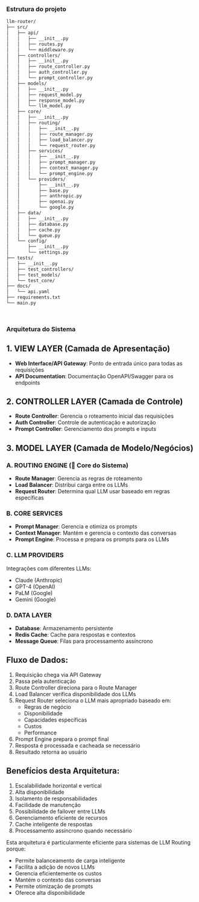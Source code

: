 ### Estrutura do projeto
```bash
llm-router/
├── src/
│   ├── api/
│   │   ├── __init__.py
│   │   ├── routes.py
│   │   └── middleware.py
│   ├── controllers/
│   │   ├── __init__.py
│   │   ├── route_controller.py
│   │   ├── auth_controller.py
│   │   └── prompt_controller.py
│   ├── models/
│   │   ├── __init__.py
│   │   ├── request_model.py
│   │   ├── response_model.py
│   │   └── llm_model.py
│   ├── core/
│   │   ├── __init__.py
│   │   ├── routing/
│   │   │   ├── __init__.py
│   │   │   ├── route_manager.py
│   │   │   ├── load_balancer.py
│   │   │   └── request_router.py
│   │   ├── services/
│   │   │   ├── __init__.py
│   │   │   ├── prompt_manager.py
│   │   │   ├── context_manager.py
│   │   │   └── prompt_engine.py
│   │   └── providers/
│   │       ├── __init__.py
│   │       ├── base.py
│   │       ├── anthropic.py
│   │       ├── openai.py
│   │       └── google.py
│   ├── data/
│   │   ├── __init__.py
│   │   ├── database.py
│   │   ├── cache.py
│   │   └── queue.py
│   └── config/
│       ├── __init__.py
│       └── settings.py
├── tests/
│   ├── __init__.py
│   ├── test_controllers/
│   ├── test_models/
│   └── test_core/
├── docs/
│   └── api.yaml
├── requirements.txt
└── main.py




```

### Arquitetura do Sistema

## 1. VIEW LAYER (Camada de Apresentação)
- **Web Interface/API Gateway**: Ponto de entrada único para todas as requisições
- **API Documentation**: Documentação OpenAPI/Swagger para os endpoints

## 2. CONTROLLER LAYER (Camada de Controle)
- **Route Controller**: Gerencia o roteamento inicial das requisições
- **Auth Controller**: Controle de autenticação e autorização
- **Prompt Controller**: Gerenciamento dos prompts e inputs

## 3. MODEL LAYER (Camada de Modelo/Negócios)

### A. ROUTING ENGINE (🔀 Core do Sistema)
- **Route Manager**: Gerencia as regras de roteamento
- **Load Balancer**: Distribui carga entre os LLMs
- **Request Router**: Determina qual LLM usar baseado em regras específicas

### B. CORE SERVICES
- **Prompt Manager**: Gerencia e otimiza os prompts
- **Context Manager**: Mantém e gerencia o contexto das conversas
- **Prompt Engine**: Processa e prepara os prompts para os LLMs

### C. LLM PROVIDERS
Integrações com diferentes LLMs:
* Claude (Anthropic)
* GPT-4 (OpenAI)
* PaLM (Google)
* Gemini (Google)

### D. DATA LAYER
- **Database**: Armazenamento persistente
- **Redis Cache**: Cache para respostas e contextos
- **Message Queue**: Filas para processamento assíncrono

## Fluxo de Dados:
1. Requisição chega via API Gateway
2. Passa pela autenticação
3. Route Controller direciona para o Route Manager
4. Load Balancer verifica disponibilidade dos LLMs
5. Request Router seleciona o LLM mais apropriado baseado em:
   - Regras de negócio
   - Disponibilidade
   - Capacidades específicas
   - Custos
   - Performance
6. Prompt Engine prepara o prompt final
7. Resposta é processada e cacheada se necessário
8. Resultado retorna ao usuário

## Benefícios desta Arquitetura:
1. Escalabilidade horizontal e vertical
2. Alta disponibilidade
3. Isolamento de responsabilidades
4. Facilidade de manutenção
5. Possibilidade de failover entre LLMs
6. Gerenciamento eficiente de recursos
7. Cache inteligente de respostas
8. Processamento assíncrono quando necessário

Esta arquitetura é particularmente eficiente para sistemas de LLM Routing porque:
- Permite balanceamento de carga inteligente
- Facilita a adição de novos LLMs
- Gerencia eficientemente os custos
- Mantém o contexto das conversas
- Permite otimização de prompts
- Oferece alta disponibilidade
